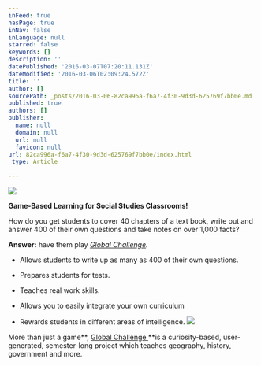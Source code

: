 ```yaml
---
inFeed: true
hasPage: true
inNav: false
inLanguage: null
starred: false
keywords: []
description: ''
datePublished: '2016-03-07T07:20:11.131Z'
dateModified: '2016-03-06T02:09:24.572Z'
title: ''
author: []
sourcePath: _posts/2016-03-06-82ca996a-f6a7-4f30-9d3d-625769f7bb0e.md
published: true
authors: []
publisher:
  name: null
  domain: null
  url: null
  favicon: null
url: 82ca996a-f6a7-4f30-9d3d-625769f7bb0e/index.html
_type: Article

---
```

![](https://the-grid-user-content.s3-us-west-2.amazonaws.com/664fe84f-b532-45f1-8a38-837c4e8e55bc.png)

**Game-Based Learning for Social Studies Classrooms!**

How do you get students to cover 40 chapters of a text book, write out and answer 400 of their own questions and take notes on over 1,000 facts?  

**Answer:** have them play _[Global Challenge][0]._

* Allows students to write up as many as 400 of their own questions.

* Prepares students for tests.

* Teaches real work skills.

* Allows you to easily integrate your own curriculum
* Rewards students in different areas of intelligence.
![](https://the-grid-user-content.s3-us-west-2.amazonaws.com/313aae7a-1b2f-4b98-8519-43f0611002a1.png)

More than just a game**, [Global Challenge ][0]**is a curiosity-based, user-generated, semester-long project which teaches geography, history, government and more.

[][1]

[0]: https://www.teacherspayteachers.com/Product/The-Global-Challenge-Project-5154
[1]: http://visualcv.com/lchazen